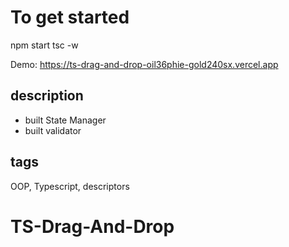 # To get started
npm start
tsc -w

Demo: https://ts-drag-and-drop-oil36phie-gold240sx.vercel.app

## description
- built State Manager
- built validator


## tags
OOP, Typescript, descriptors

# TS-Drag-And-Drop
